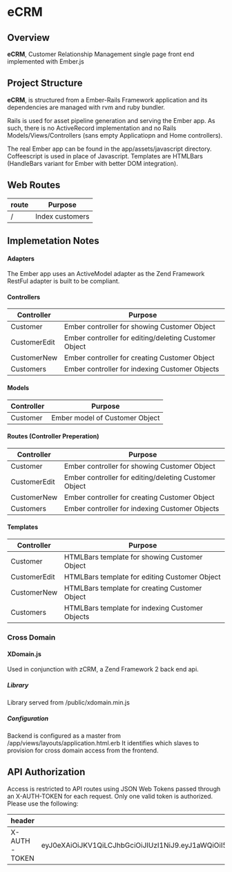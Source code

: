
# eCRM

## Overview

**eCRM**, Customer Relationship Management single page front end implemented with Ember.js

## Project Structure
**eCRM**, is structured from a Ember-Rails Framework  application and its dependencies are managed with rvm and ruby bundler.

Rails is used for asset pipeline generation and serving the Ember app.  As such, there is no ActiveRecord implementation and no Rails Models/Views/Controllers (sans empty Applicatiopn and Home controllers).

The real Ember app can be found in the app/assets/javascript directory. Coffeescript is used in place of Javascript.  Templates are HTMLBars (HandleBars variant for Ember with better DOM integration).

## Web Routes
route | Purpose
------------ | ------------- 
/ | Index customers


## Implemetation Notes

#### Adapters
The Ember app uses an ActiveModel adapter as the Zend Framework RestFul adapter is built to be compliant.


#### Controllers

Controller | Purpose
------------ | ------------- 
Customer | Ember controller for showing Customer Object 
CustomerEdit | Ember controller for editing/deleting Customer Object 
CustomerNew | Ember controller for creating Customer Object 
Customers | Ember controller for indexing Customer Objects

#### Models

Controller | Purpose
------------ | ------------- 
Customer | Ember model of Customer Object 

#### Routes (Controller Preperation)

Controller | Purpose
------------ | ------------- 
Customer | Ember controller for showing Customer Object 
CustomerEdit | Ember controller for editing/deleting Customer Object 
CustomerNew | Ember controller for creating Customer Object 
Customers | Ember controller for indexing Customer Objects

#### Templates

Controller | Purpose
------------ | ------------- 
Customer | HTMLBars template for showing Customer Object 
CustomerEdit | HTMLBars template for editing Customer Object 
CustomerNew | HTMLBars template for creating Customer Object 
Customers | HTMLBars template for indexing Customer Objects


### Cross Domain
#### XDomain.js
Used in conjunction with zCRM, a  Zend Framework 2 back end api.
##### Library
Library served from /public/xdomain.min.js
##### Configuration
Backend is configured as a master from /app/views/layouts/application.html.erb It identifies which slaves to provision for cross domain access from the frontend.

## API Authorization
Access is restricted to API routes using JSON Web Tokens passed through an X-AUTH-TOKEN for each request. Only one valid token is authorized.  Please use the following:

header | Value
------------ | ------------- 
X-AUTH-TOKEN | eyJ0eXAiOiJKV1QiLCJhbGciOiJIUzI1NiJ9.eyJ1aWQiOiI5NzUzIiwiZXhwIjpudWxsfQ.sDg1qCCcKIo_290O6jIk7fnYDU6b6by0LweFYlW6iqE

